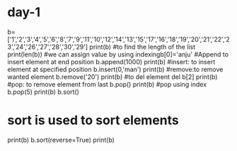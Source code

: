 # day-1
b=['1','2','3','4','5','6','8','7','9','11','10','12','14','13','15','17','16','18','19','20','21','22','23','24','26','27','28','30','29']
print(b)
 #to find the length of the list
print(len(b)) 
 #we can assign value by using indexingb[0]='anju' 
 #Append to insert element at end position 
b.append(1000)
print(b)
 #insert: to insert element at specified position
b.insert(0,'man')
print(b) 
 #remove:to remove wanted element
b.remove('20')
print(b)
 #to del element 
del b[2]
print(b)
 #pop: to remove element from last 
b.pop()
print(b)
 #pop using index 
b.pop(5)
print(b)
b.sort() 
# sort is used to sort elements
print(b)
b.sort(reverse=True)
print(b)


